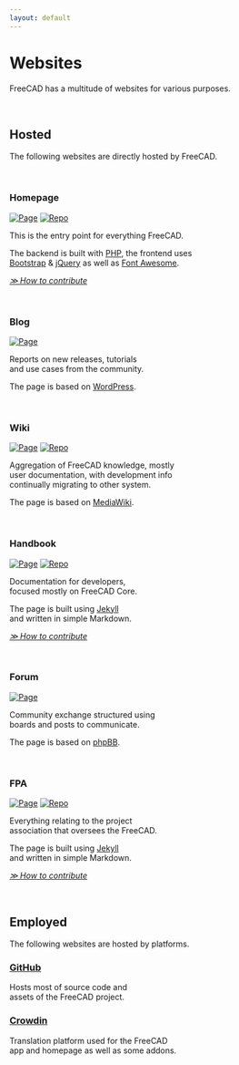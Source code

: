 ```yaml
---
layout: default
---
```


# Websites

FreeCAD has a multitude of websites for various purposes.

<br/>

## Hosted

The following websites are directly hosted by FreeCAD.

<br/>

### Homepage

[![Page]][Page-Homepage]
[![Repo]][Repo-Homepage]

This is the entry point for everything FreeCAD.

The backend is built with [PHP], the frontend uses  
[Bootstrap] & [jQuery] as well as [Font Awesome].

*[≫ How to contribute][Contribute-Homepage]*

<br/>

### Blog

[![Page]][Page-Blog]

Reports on new releases, tutorials  
and use cases from the community.

The page is based on [WordPress].

<br/>

### Wiki

[![Page]][Page-Wiki]
[![Repo]][Repo-Wiki]

Aggregation of FreeCAD knowledge, mostly  
user documentation, with development info  
continually migrating to other system.

The page is based on [MediaWiki].

<br/>

### Handbook

[![Page]][Page-Handbook]
[![Repo]][Repo-Handbook]

Documentation for developers,  
focused mostly on FreeCAD Core.

The page is built using [Jekyll]  
and written in simple Markdown.

*[≫ How to contribute][Contribute-Handbook]*

<br/>

### Forum

[![Page]][Page-Forum]

Community exchange structured using  
boards and posts to communicate.

The page is based on [phpBB].

<br/>

### FPA

[![Page]][Page-FPA]
[![Repo]][Repo-FPA]

Everything relating to the project  
association that oversees the FreeCAD.

The page is built using [Jekyll]  
and written in simple Markdown.

*[≫ How to contribute][Contribute-FPA]*

<br/>

## Employed

The following websites are hosted by platforms.

### [GitHub][Page-GitHub]

Hosts most of source code and  
assets of the FreeCAD project.

### [Crowdin][Page-Crowdin]

Translation platform used for the FreeCAD  
app and homepage as well as some addons.

<br/>


[Contribute-Handbook]: ./DevBook
[Contribute-Homepage]: ./FreeCADweb
[Contribute-FPA]: ./FPAweb

[Repo-Handbook]: https://github.com/FreeCAD/DevelopersHandbook
[Repo-Homepage]: https://github.com/FreeCAD/FreeCAD-Homepage
[Repo-Wiki]: https://github.com/Reqrefusion/FreeCAD-Documentation-Project
[Repo-FPA]: https://github.com/FreeCAD/FPA

[Page-Handbook]: https://freecad.github.io/DevelopersHandbook
[Page-Homepage]: https://freecad.org
[Page-Crowdin]: https://crowdin.com/project/freecad
[Page-GitHub]: https://github.com/FreeCAD
[Page-Forum]: https://forum.freecad.org
[Page-Blog]: https://blog.freecad.org
[Page-Wiki]: https://wiki.freecad.org
[Page-FPA]: https://fpa.freecad.org

[Font Awesome]: https://fontawesome.com
[Bootstrap]: https://getbootstrap.com
[WordPress]: https://wordpress.org
[MediaWiki]: https://mediawiki.org
[Jekyll]: https://jekyllrb.com
[jQuery]: https://jquery.com
[phpBB]: https://www.phpbb.com
[PHP]: https://www.php.net

[Repo]: https://img.shields.io/badge/Repository-181717?style=flat&logo=GitHub&logoColor=white
[Page]: https://img.shields.io/badge/Website-418FDE?style=flat&logo=FreeCAD&logoColor=white

